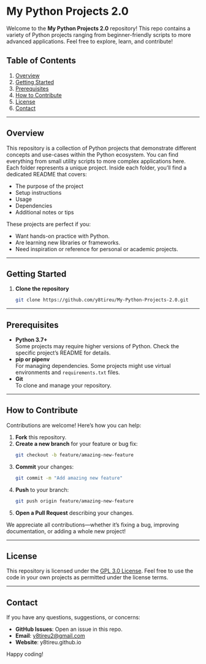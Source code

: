 # My Python Projects 2.0

Welcome to the **My Python Projects 2.0** repository! This repo contains a variety of Python projects ranging from beginner-friendly scripts to more advanced applications. Feel free to explore, learn, and contribute!

## Table of Contents

1. [Overview](#overview)  
2. [Getting Started](#getting-started)  
3. [Prerequisites](#prerequisites)  
4. [How to Contribute](#how-to-contribute)  
5. [License](#license)  
6. [Contact](#contact)

---

## Overview

This repository is a collection of Python projects that demonstrate different concepts and use-cases within the Python ecosystem. You can find everything from small utility scripts to more complex applications here. Each folder represents a unique project. Inside each folder, you’ll find a dedicated README that covers:

- The purpose of the project  
- Setup instructions  
- Usage  
- Dependencies  
- Additional notes or tips  

These projects are perfect if you:

- Want hands-on practice with Python.  
- Are learning new libraries or frameworks.  
- Need inspiration or reference for personal or academic projects.  

---

## Getting Started

1. **Clone the repository**  
   ```bash
   git clone https://github.com/y8tireu/My-Python-Projects-2.0.git
   ```
---

## Prerequisites

- **Python 3.7+**  
  Some projects may require higher versions of Python. Check the specific project’s README for details.  
- **pip or pipenv**  
  For managing dependencies. Some projects might use virtual environments and `requirements.txt` files.  
- **Git**  
  To clone and manage your repository.

---

## How to Contribute

Contributions are welcome! Here’s how you can help:

1. **Fork** this repository.  
2. **Create a new branch** for your feature or bug fix:
   ```bash
   git checkout -b feature/amazing-new-feature
   ```
3. **Commit** your changes:
   ```bash
   git commit -m "Add amazing new feature"
   ```
4. **Push** to your branch:
   ```bash
   git push origin feature/amazing-new-feature
   ```
5. **Open a Pull Request** describing your changes.

We appreciate all contributions—whether it’s fixing a bug, improving documentation, or adding a whole new project!

---

## License

This repository is licensed under the [GPL 3.0 License](LICENSE). Feel free to use the code in your own projects as permitted under the license terms.

---

## Contact

If you have any questions, suggestions, or concerns:

- **GitHub Issues**: Open an issue in this repo.  
- **Email**: [y8tireu2@gmail.com](mailto:y8tireu2@gmail.com)
- **Website**: y8tireu.github.io

Happy coding!

